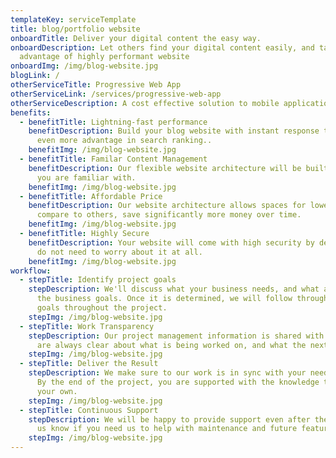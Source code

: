 ```yaml
---
templateKey: serviceTemplate
title: blog/portfolio website
onboardTitle: Deliver your digital content the easy way.
onboardDescription: Let others find your digital content easily, and take
  advantage of highly performant website
onboardImg: /img/blog-website.jpg
blogLink: /
otherServiceTitle: Progressive Web App
otherServiceLink: /services/progressive-web-app
otherServiceDescription: A cost effective solution to mobile application
benefits:
  - benefitTitle: Lightning-fast performance
    benefitDescription: Build your blog website with instant response time, and gain
      even more advantage in search ranking..
    benefitImg: /img/blog-website.jpg
  - benefitTitle: Familar Content Management
    benefitDescription: Our flexible website architecture will be built with the CMS
      you are familiar with.
    benefitImg: /img/blog-website.jpg
  - benefitTitle: Affordable Price
    benefitDescription: Our website architecture allows spaces for lower cost
      compare to others, save significantly more money over time.
    benefitImg: /img/blog-website.jpg
  - benefitTitle: Highly Secure
    benefitDescription: Your website will come with high security by default so you
      do not need to worry about it at all.
    benefitImg: /img/blog-website.jpg
workflow:
  - stepTitle: Identify project goals
    stepDescription: We'll discuss what your business needs, and what are some of
      the business goals. Once it is determined, we will follow through on those
      goals throughout the project.
    stepImg: /img/blog-website.jpg
  - stepTitle: Work Transparency
    stepDescription: Our project management information is shared with you, so you
      are always clear about what is being worked on, and what the next step is.
    stepImg: /img/blog-website.jpg
  - stepTitle: Deliver the Result
    stepDescription: We make sure to our work is in sync with your needs and goals.
      By the end of the project, you are supported with the knowledge to go on
      your own.
    stepImg: /img/blog-website.jpg
  - stepTitle: Continuous Support
    stepDescription: We will be happy to provide support even after the project. Let
      us know if you need us to help with maintenance and future feature.
    stepImg: /img/blog-website.jpg
---
```


